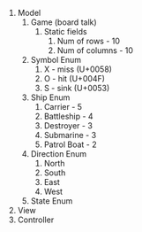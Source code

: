 1. Model
   1. Game (board talk)
      1. Static fields 
         1. Num of rows - 10
         2. Num of columns - 10
   2. Symbol Enum
      1. X - miss (U+0058)
      2. O - hit (U+004F)
      3. S - sink (U+0053)
   3. Ship Enum
      1. Carrier - 5
      2. Battleship - 4
      3. Destroyer - 3
      4. Submarine - 3
      5. Patrol Boat - 2
   4. Direction Enum
      1. North
      2. South
      3. East
      4. West
   5. State Enum
2. View
3. Controller